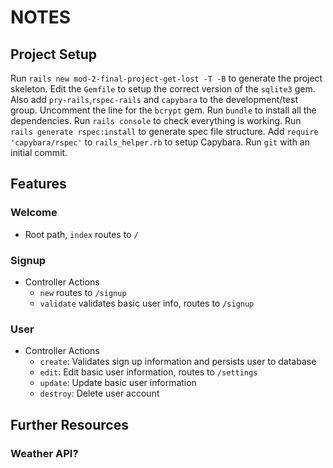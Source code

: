 # NOTES
## Project Setup
Run `rails new mod-2-final-project-get-lost -T -B` to generate the project skeleton. Edit the `Gemfile` to setup the correct version of the `sqlite3` gem. Also add `pry-rails`,`rspec-rails` and `capybara` to the development/test group. Uncomment the line for the `bcrypt` gem. Run `bundle` to install all the dependencies. Run `rails console` to check everything is working. Run `rails generate rspec:install` to generate spec file structure. Add `require 'capybara/rspec'` to `rails_helper.rb` to setup Capybara. Run `git` with an initial commit.
## Features
### Welcome
* Root path, `index` routes to `/`
### Signup
* Controller Actions
  * `new` routes to `/signup`
  * `validate` validates basic user info, routes to `/signup`
### User
* Controller Actions
  * `create`: Validates sign up information and persists user to database
  * `edit`: Edit basic user information, routes to `/settings`
  * `update`: Update basic user information
  * `destroy`: Delete user account
## Further Resources
### Weather API?
